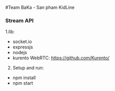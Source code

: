 #Team BaKa - San pham KidLine

### Stream API
1.lib: 
- socket.io
- expressjs 
- nodejs 
- kurento WebRTC: https://github.com/Kurento/
2. Setup and run:
- npm install
- npm start
